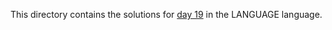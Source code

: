 This directory contains the solutions for [day 19](http://adventofcode.com/2016/day/19) in the LANGUAGE language.

